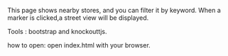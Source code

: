 This page shows nearby stores, and you can filter it by keyword.
When a marker is clicked,a street view will be displayed.

Tools : bootstrap and knockouttjs.

how to open:
  open index.html with your browser.
